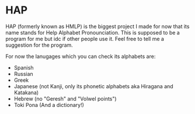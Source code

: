# HAP

HAP (formerly known as HMLP) is the biggest project I made for now that its name stands for Help Alphabet Pronounciation. This is supposed to be a program for me but idc if other people use it. Feel free to tell me a suggestion for the program.

For now the lanugages which you can check its alphabets are:
* Spanish
* Russian
* Greek
* Japanese (not Kanji, only its phonetic alphabets aka Hiragana and Katakana)
* Hebrew (no "Geresh" and "Volwel points")
* Toki Pona (And a dictionary!)
